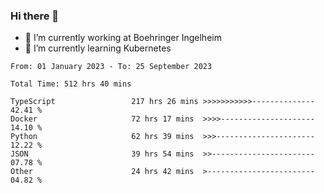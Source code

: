 ### Hi there 👋
- 🔭 I’m currently working at Boehringer Ingelheim
- 🌱 I’m currently learning Kubernetes

 
<!--START_SECTION:waka-->

```text
From: 01 January 2023 - To: 25 September 2023

Total Time: 512 hrs 40 mins

TypeScript                 217 hrs 26 mins >>>>>>>>>>>--------------   42.41 %
Docker                     72 hrs 17 mins  >>>>---------------------   14.10 %
Python                     62 hrs 39 mins  >>>----------------------   12.22 %
JSON                       39 hrs 54 mins  >>-----------------------   07.78 %
Other                      24 hrs 42 mins  >------------------------   04.82 %
```

<!--END_SECTION:waka-->

 
